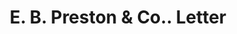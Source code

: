 ---
doi: 10.7916/D8NW0W6B
date_other: '1889'
date_other_textual: '1889'
form: correspondence
genre:
- Letters (correspondence)
name:
- E. B. Preston & Co.
object_in_context_url: https://biggert.cul.columbia.edu/items/view/ave_biggert_00177
subject_hierarchical_geographic:
- Chicago, Illinois, United States
subject_name:
- E. B. Preston & Co.
title: E. B. Preston & Co.. Letter
sort_title: E. B. Preston & Co.. Letter
call_number: ave_biggert_00177
coordinates:
- 41.83694444444445,-87.68472222222222
pid: ave_biggert_00177
identifiers: ave_biggert_00177
thumbnail: https://derivativo-1.library.columbia.edu/iiif/2/ldpd:345223/full/!256,256/0/native.jpg
permalink: /biggert/ave_biggert_00177/
layout: iiif-image-page
---